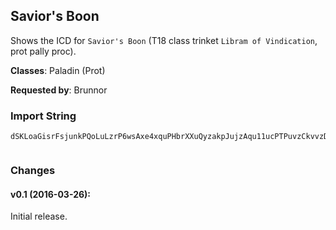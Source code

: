 ## Savior's Boon

Shows the ICD for `Savior's Boon` (T18 class trinket `Libram of Vindication`,
prot pally proc).

**Classes**: Paladin (Prot)

**Requested by**: Brunnor

### Import String

    dSKLoaGisrFsjunkPQoLuLzrP6wsAxe4xquPHbrXXuQyzakpJujzAqu11ucPTPuvzCkvvzDkvv19KkTpLqCqvPwiPqpKGAIKsxuPSravFuvYijvItcWkH0lHOIzkvCtLQYojKFQuPHsQ4OkHYsPuEkunvk5QeKTsk4RaIZsQuVfqYCHOu3fqQ9kL)cKblomvwmPkpwLMSkUSIntO(megTQ40u8ALGzlXTbQDtYVjA4kPJRuLLtvpxvnDqxhkBhI8DsvDELO1drj9EikX9jvsTF0TDAwn8tZQH7UqJu9BwnCJYaBwn8l2hkb3WR1ATwR1ATwR1ATwR1ATwR1ATwR1ATwR1ATwR1ATwR1ATwR1ATwRvIwRmaugirlYRRW8MPlJdZ7ankKiArEDfgBmDzaY4w4nM39f4hegP6duVfyoaTa)GWiveLOf51vywlULJ)Lqa0YWWWWWWWWWWWWWWWuRm4qPFomcPmWxcbqBFnxlULJxZEeTiVUcd0BulmqaAz6YSdWq(fDN9hdddddddtTYaaoGzaOLrS0Z0XON3bMrkMrdg1XCDqJur0I86kmZEyM115WWWWWWWWWWWWWWWWWWWWuRma5zGpJNb(mmqVrTWazmFMzpmZ66CiArEDfMI7d1XlVmDzqggggggggggggggggMALXYaEyKIzkUpKz1lVeTiVUcJ5Ey6YSdWyyyyyyyyyyyyyyyyyyyyQvgacRLrVbQ)mkMvV8(jArEDfg)i27UqMUm7hdddddddddddddddtTYyBe7DxO0VKzD8g5HrS0ZS6LxMZaNl0iveLO2eCLYYrQVA)JpqBdsJ)p9f7k)PhrjATYi8U7tJVTa1z3xG20WMilqcjc4a6yTzBtlZJtDkJNOf51vyeJPUqJuXivclbRNdUH0OG9bzN5JP3gsJcANbKDMVeZFNxcbqRDMVeZFhroWJDMVeZFhGxCi(2z(sm)DS5mhGxCi(2zoZh(siaATZCMpuKd8yN5mFiWloeF7mN5dT5mhGxCi(2zeiqqpIYWWWuRmALQfhYiEMctXSWWCFM7cgfcMNXvqUhWiqUo9(sVEmx3F(mILEMpMEBinkODIYWWWuRmFjdaM7Z4GmoMIbcldJtDyUpZDbM)6ukICGhMJXpxyzPaIYWWWyeZ8NYCH9bMDgbce0JPBxgnXDizK(f)ZOrPuPjJtDy(sm)DEjeaTmD7YSwClh)lHaOLb(mkIYWWWWWWWuKxxHbY0L51aTmGN(9ikdddddddJrmdKPYuCFOoE5Lzry8JyV7czGpJIOmmmmmmmmmmmmf3hQJxEz6YajkdddddddddddJWsz5i1xbCVd8acFGwgWJVVnbxPSCK6RSZuCFOoE51oJ5ESZa9ytpIYWWWWWWWmQdrzyyyg1HOJ6quIwRmc)m3f(m6)mWNXZ0XON3bMrkMrdg1XCDqJuXy(mZEyM115q0I86kmIXuxOrQymFlVrTWa32dZSUoN(9ikdddJFGyEft)xdeGcPrbL(LaGdyaA7R5AXTC8AANbGinG3zxlqw2aic5SzTtpMUDzGEJAHbcqlrzyyyyyyyKEMxdeGcPrbL(LaGdyaA7R5AXTC8AANbGinG3zxlqw2aic5SzbSEmD7Ya9g1cdeG2EeDuhIs0ALrNoV19MnqBlMqa0zFBISajSU8w0RnTmpo1PmEIwKxxHrmM6cnsfJuTThMzf8OGc)4uiMt)EeLHHHz2dZSUohMUmMVL3OwyGB7HzwxNt)EeDuhIs0ALryxPmhgdyWZX4GtzPDg9WGmUYxY4edhpJoDER7nBG2ezTzdGOxGaYU26OLrFd8H5mf3sbeTwzSEmFMv)G0OGFgZ)JnFg9nWhMRSCyksegLaIwKxxHrmM6cnsfZrQDkULZPJ0D63JOmmmms12EyMvWJck8JtHyo97XuRmc)m3fy0)zGpJNz2dZSUohIYWWWSwClh)lHaOLPlJqkd8Lqa02xZ1IB541ShtTYaqzGgxXGSomRf3YX)siaAj6Ooe9i1of3Y50r6o97ruIwRm605TU3SbAtK1MnaIEbci7ARJwMhN6ugprlYRRWigtDHgPIrQ2uWXBuiaI0xo97ruggggHbzzapEbVfdhF)DSZCKANIB5C6iDNEm1kd(azWwzotXTComfP7q0rDikrRvgG84GmWNHb6niqmEM)JeRCy8deZReWa9ydt3fH5)i1xzNrSR8hMUlcZJ5CgLaIwKxxHrmM6cnsfZ)rIvo4ps973JOmmmm1kd(JuFgG8MrQklzmIzM9WmRRZHOmmmm(bI5vmZEyM115q0rDikrRvglVbbIXZCm)vh8(W84uNY4jATYaKHXGqj9dJFGyEfdsUc2WifZCm)vh8(WigtDHgP6BNXPomg1hoUdd2Fy(psSYb)rQF)EeTiVUcZX8xDW7JLtVYW0LbzHOmmmmaLMcV7(04BlqD29fOnnSjYcKqIaoGowB220QjqZ0LrQewcwphCdPrbTtuggggGstD68w3B2aTTycbqN9TjYcKW6YBrV20QjqZ0LrQ22dZScEuqHFCkeZXorzyyyakn1PZBDVzd0MiRnBae9ceq21whTAc0mDzKQnfC8gfcGi9LJDIQRjArEDfgXyQl0ivmhPL3GaX47pinkODgbce0JOmmmmf51vyoM)QdEFaoM6Y0L5y(Ro49XYPxzaQbPrbbAIYWWWCm)vh8(aCm1TVabc6rugggg)aX8kM)JeRCWFK63Vhrh1HOVfCKwEdceJNPlZrA5niqm(g(rc6I9HsWnn2Gnyd3HbLn9A4N5FB4V9xgKqgb7WamKzN9RIm6QkW2Vg(X8xlULaUsvdhGcoEXU7GSbCLQpYgGinaY2um3pOog98oWsX6ICDA4hZFT4wIdD3f(nCMg(Zyq8aBIq(fTHBonCChsgPFX)mAukvn8I0DAwn8BX9)nRg(3OquMgUoV78wlarnyd)yel2CXkWLnRgoySc00SAWgSHl2DHgPQz1WbJvGMMvd2GnCV7onRgoySc00SAWgSH7LLPz1WbJvGMMvd2Gn8)6CBwn8VrHOmnraRbB4qxzuWMvdhmwbAAwnyd2WX(dOBX9)nn2WX(dO)6CBASbB4kmWwEdceJ)3eTtd3pimsL1Y1PHBUsvdh6niqm(Mvd)I9HsWnCXyQl0iv9fiqqpIYWWW4hiMxX4W8oqJcjbhPL3GaX47lqGGEeDuNg(f7dLGb9yotd)I9HsWn8l2hkbdcUCDA4dsJc2WhKgf83WfE39PX3wG6S7lqBAytKfiHebCaDS2STP1oJoDER7nBG2wmHaOZ(2ezbsyD5TOxBATZOtN36EZgOnrwB2ai6fiGSRToAB4WLRtd)I9HsWnydhtb9geigFZQHFX(qj4gUym1fAKQ(9ikdddJFGyEfd0JneDuNgSHRV5aFAIq(fTbB4GB4Ng(VHdmb7iazeamDvdhPMODqEGTtd2Aa
     

### Changes

#### v0.1 (2016-03-26):

Initial release.
